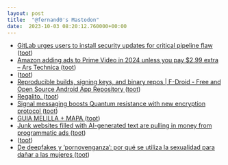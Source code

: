 ```yaml
---
layout: post
title:  "@fernand0's Mastodon"
date:  2023-10-03 08:20:12.760000+00:00
---
```

*  [GitLab urges users to install security updates for critical pipeline flaw ](https://www.bleepingcomputer.com/news/security/gitlab-urges-users-to-install-security-updates-for-critical-pipeline-flaw) ([toot](https://mastodon.social/@fernand0/111170106999327389))
*  [Amazon adding ads to Prime Video in 2024 unless you pay $2.99 extra – Ars Technica ](https://arstechnica.com/gadgets/2023/09/amazon-jacks-up-price-of-ad-free-prime-video-by-2-99-starting-in-2024) ([toot](https://mastodon.social/@fernand0/111169832564433916))
*  [ ](https://social.hispabot.freemyip.com/@hispa) ([toot](https://mastodon.social/@fernand0/111166666260680844))
*  [Reproducible builds, signing keys, and binary repos \| F-Droid - Free and Open Source Android App Repository ](https://f-droid.org/2023/09/03/reproducible-builds-signing-keys-and-binary-repos.htm) ([toot](https://mastodon.social/@fernand0/111166653683644363))
*  [Regalito. ](https://avecesunafoto.wordpress.com/2023/10/02/regalito-2) ([toot](https://mastodon.social/@fernand0/111166503384778521))
*  [Signal messaging boosts Quantum resistance with new encryption protocol   ](https://alternativeto.net/news/2023/9/signal-messaging-boosts-quantum-resistance-with-new-encryption-protocol/) ([toot](https://mastodon.social/@fernand0/111166117602671731))
*  [GUIA MELILLA + MAPA ](https://fotografiasenmovimiento.wordpress.com/2023/10/02/guia-melilla-mapa) ([toot](https://mastodon.social/@fernand0/111165960949054524))
*  [Junk websites filled with AI-generated text are pulling in money from programmatic ads ](https://www.technologyreview.com/2023/06/26/1075504/junk-websites-filled-with-ai-generated-text-are-pulling-in-money-from-programmatic-ads) ([toot](https://mastodon.social/@fernand0/111165901092360271))
*  [ ](https://mastodon.social/users/fernand0/statuses/111165664046678936/activity) ([toot](https://mastodon.social/users/fernand0/statuses/111165664046678936/activity))
*  [De deepfakes y ‘pornovenganza’: por qué se utiliza la sexualidad para dañar a las mujeres ](https://www.newtral.es/pornovenganza-sexualidad-mujeres/20230921) ([toot](https://mastodon.social/@fernand0/111165618735173801))
